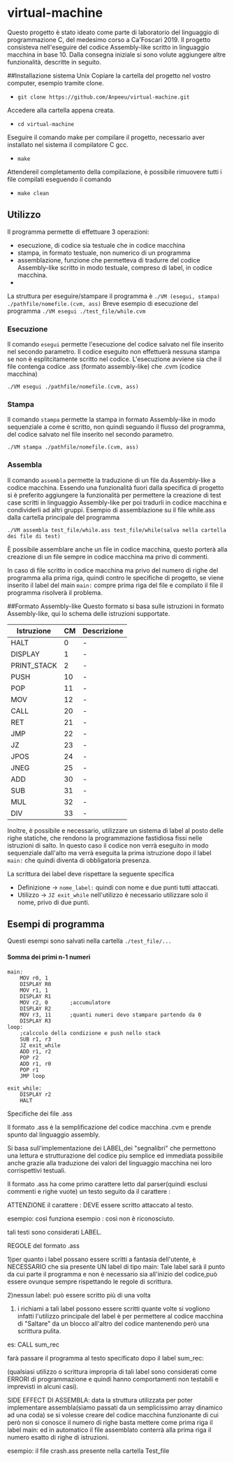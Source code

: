 # virtual-machine
Questo progetto è stato ideato come parte di laboratorio del linguaggio di programmazione C, del medesimo corso a Ca'Foscari 2019. 
Il progetto consisteva nell'eseguire del codice Assembly-like scritto in linguaggio macchina in base 10.
Dalla consegna iniziale si sono volute aggiungere altre funzionalità, descritte in seguito.

##Installazione sistema Unix
Copiare la cartella del progetto nel vostro computer, esempio tramite clone.
- `git clone https://github.com/Anpeeu/virtual-machine.git`

Accedere alla cartella appena creata.
- `cd virtual-machine`
  
Eseguire il comando make per compilare il progetto, necessario aver installato nel sistema il compilatore C gcc.
- `make`
  
Attendereil completamento della compilazione, è possibile rimuovere tutti i file compilati eseguendo il comando 
- `make clean`


## Utilizzo
Il programma permette di effettuare 3 operazioni:
- esecuzione, di codice sia testuale che in codice macchina
- stampa, in formato testuale, non numerico di un programma 
- assemblazione, funzione che permetteva di tradurre del codice Assembly-like scritto in modo testuale, compreso di label, in codice macchina.  
- 
La struttura per eseguire/stampare il programma è 
`./VM (esegui, stampa) ./pathfile/nomefile.(cvm, ass)`
Breve esempio di esecuzione del programma 
`./VM esegui ./test_file/while.cvm`

### Esecuzione
Il comando `esegui` permette l'esecuzione del codice salvato nel file inserito nel secondo parametro.
Il codice eseguito non effettuerà nessuna stampa se non è esplitcitamente scritto nel codice.
L'esecuzione avviene sia che il file contenga codice .ass (formato assembly-like) che .cvm (codice macchina)

`./VM esegui ./pathfile/nomefile.(cvm, ass)`

### Stampa
Il comando `stampa` permette la stampa in formato Assembly-like in modo sequenziale a come è scritto, non quindi seguando il flusso del programma, del codice salvato nel file inserito nel secondo parametro.

`./VM stampa ./pathfile/nomefile.(cvm, ass)`

### Assembla
Il comando `assembla` permette la traduzione di un file da Assembly-like a codice macchina. 
Essendo una funzionalità fuori dalla specifica di progetto si è preferito aggiungere la funzionalità per permettere la creazione di test case scritti in linguaggio Assembly-like per poi tradurli in codice macchina e condividerli ad altri gruppi.
Esempio di assemblazione su il file while.ass dalla cartella principale del programma

`./VM assembla test_file/while.ass test_file/while(salva nella cartella dei file di test)`

È possibile assemblare anche un file in codice macchina, questo porterà alla creazione di un file sempre in codice macchina ma privo di commenti.

In caso di file scritto in codice macchina ma privo del numero di righe del programma alla prima riga, quindi contro le specifiche di progetto, se viene inserito il label del main `main:` compre prima riga del file e compilato il file il programma risolverà il problema.

##Formato Assembly-like
Questo formato si basa sulle istruzioni in formato Assembly-like, qui lo schema delle istruzioni supportate.

Istruzione | CM | Descrizione
------------ | ------------- | -------------
HALT | 0 | -
DISPLAY | 1 | -
PRINT_STACK | 2 | -
PUSH | 10 | -
POP | 11 | -
MOV | 12 | -
CALL | 20 | -
RET | 21 | -
JMP | 22 | -
JZ | 23 | -
JPOS | 24 | -
JNEG | 25 | -
ADD | 30 | -
SUB | 31 | -
MUL | 32 | -
DIV | 33 | -

Inoltre, è possibile e necessario, utilizzare un sistema di label al posto delle righe statiche, che rendono la programmazione fastidiosa fissi nelle istruzioni di salto.
In questo caso il codice non verrà eseguito in modo sequenziale dall'alto ma verrà eseguita la prima istruzione dopo il label `main:` che quindi diventa di obbligatoria presenza.

La scrittura dei label deve rispettare la seguente specifica
- Definizione -> `nome_label:` quindi con nome e due punti tutti attaccati.
- Utilizzo -> `JZ exit_while` nell'utilizzo è necessario utilizzare solo il nome, privo di due punti.

## Esempi di programma 
Questi esempi sono salvati nella cartella `./test_file/...`

#### Somma dei primi n-1 numeri
```
main:
    MOV r0, 1
    DISPLAY R0
    MOV r1, 1
    DISPLAY R1
    MOV r2, 0       ;accumulatore 
    DISPLAY R2     
    MOV r3, 11      ;quanti numeri devo stampare partendo da 0
    DISPLAY R3
loop: 
    ;calccolo della condizione e push nello stack
    SUB r1, r3
    JZ exit_while
    ADD r1, r2 
    POP r2
    ADD r1, r0
    POP r1
    JMP loop

exit_while: 
    DISPLAY r2
    HALT
```
Specifiche dei file .ass

Il formato .ass è la semplificazione del codice macchina .cvm e prende spunto dal linguaggio assembly.

Si basa sull'implementazione dei LABEL,dei "segnalibri" che permettono una lettura e strutturazione del codice piu semplice ed immediata possibile anche grazie alla traduzione dei valori del linguaggio macchina nei loro corrispettivi testuali.

Il formato .ass ha come primo carattere letto dal parser(quindi esclusi commenti e righe vuote) un testo seguito da il carattere :
 
ATTENZIONE il carattere : DEVE essere scritto attaccato al testo.

esempio:   così funziona
esempio : così non è riconosciuto.

tali testi sono considerati LABEL.


REGOLE del formato .ass

1)per quanto i label possano essere scritti a fantasia  dell'utente, è NECESSARIO che sia presente UN label di tipo main:
Tale label sarà il punto da cui parte il programma e non è necessario sia all'inizio del codice,può essere ovunque sempre rispettando le regole di scrittura.

2)nessun label: può essere scritto più di una volta

1) i richiami a tali label possono essere scritti quante volte si vogliono infatti l'utilizzo principale del label è per permettere al codice macchina di "Saltare" da un blocco all'altro del codice mantenendo però una scrittura pulita.

es: 
CALL  sum_rec

farà passare il programma al testo specificato dopo il label sum_rec:



(qualsiasi utilizzo o scrittura impropria di tali label sono considerati come ERRORI di programmazione e quindi hanno comportamenti non testabili e imprevisti in alcuni casi).


SIDE EFFECT DI ASSEMBLA:
data la struttura utilizzata per poter implementare assembla(siamo passati da un semplicissimo array dinamico ad una coda)
se si volesse creare del codice macchina funzionante di cui però non si conosce il numero di righe basta mettere come prima riga  il label main: ed in automatico il file assemblato conterrà alla prima riga il numero esatto di righe di istruzioni.

esempio: il file crash.ass presente nella cartella Test_file

